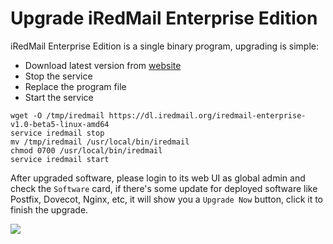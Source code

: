 # Upgrade iRedMail Enterprise Edition

iRedMail Enterprise Edition is a single binary program, upgrading is simple:

- Download latest version from [website](https://www.iredmail.org/ee.html)
- Stop the service
- Replace the program file
- Start the service

```
wget -O /tmp/iredmail https://dl.iredmail.org/iredmail-enterprise-v1.0-beta5-linux-amd64
service iredmail stop
mv /tmp/iredmail /usr/local/bin/iredmail
chmod 0700 /usr/local/bin/iredmail
service iredmail start
```

After upgraded software, please login to its web UI as global admin and check
the `Software` card, if there's some update for deployed software like Postfix,
Dovecot, Nginx, etc, it will show you a `Upgrade Now` button, click it to
finish the upgrade.

![](./images/enterprise/dashboard-upgrade.png)
